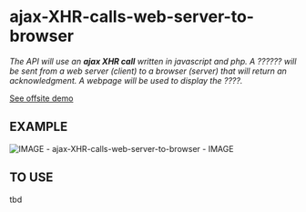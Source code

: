 # ajax-XHR-calls-web-server-to-browser

_The API will use an **ajax XHR call**
written in javascript and php.
A ?????? will be
sent from a web server (client)
to a browser (server)
that will return an acknowledgment.
A webpage will be used to
display the ????._
  
[See offsite demo](http://www.jeffdecola.com/my-frontend-and-backend-api-examples/index.php?page=ajax-XHR-calls-web-server-to-browser)

## EXAMPLE

![IMAGE - ajax-XHR-calls-web-server-to-browser - IMAGE](../../../docs/pics/ajax-XHR-calls-web-server-to-browser)

## TO USE

tbd
